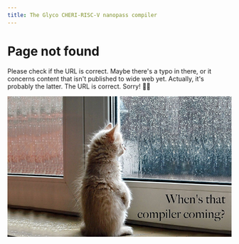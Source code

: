 ```yaml
---
title: The Glyco CHERI-RISC-V nanopass compiler
---
```


# Page not found
Please check if the URL is correct. Maybe there's a typo in there, or it concerns content that isn't published to wide web yet. Actually, it's probably the latter. The URL is correct. Sorry! 🤷‍♀️

![When's that compiler coming?](waiting.jpg)
